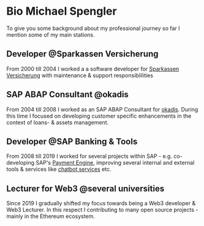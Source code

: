 # Bio Michael Spengler

To give you some background about my professional journey so far I mention some of my main stations.

## Developer @Sparkassen Versicherung
From 2000 till 2004 I worked a a software developer for [Sparkassen Versicherung](https://www.sparkassenversicherung.de/) with 
maintenance & support responsiblilities

## SAP ABAP Consultant @okadis
From 2004 till 2008 I worked as an SAP ABAP Consultant for [okadis](https://okadis.de). During this time I focused on developing 
customer specific enhancements in the context of loans- & assets management. 

## Developer @SAP Banking & Tools
From 2008 till 2019 I worked for several projects within SAP - e.g. co-developing SAP's [Payment Engine](https://help.sap.com/viewer/product/SAP_PAYMENT_ENGINE/9.0/en-US), 
improving several internal and external tools & services like [chatbot services](https://help.sap.com/viewer/product/SAP_PAYMENT_ENGINE/9.0/en-US) etc.

## Lecturer for Web3 @several universities
Since 2019 I gradually shifted my focus towards being a Web3 developer & Web3 Lecturer.
In this respect I contributing to many open source projects - mainly in the Ethereum ecosystem. 



